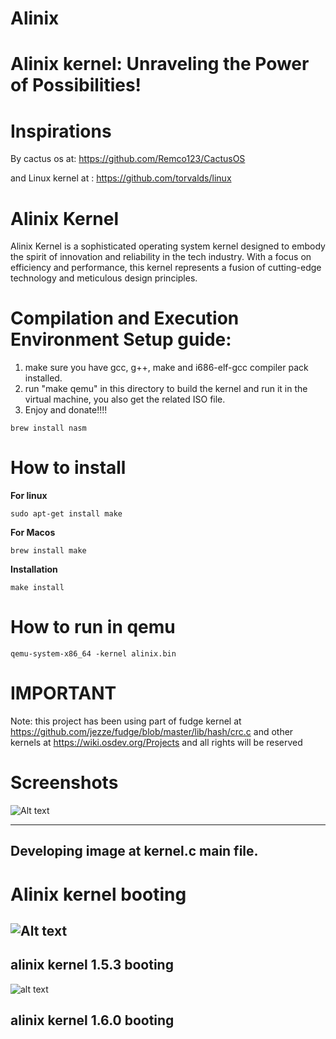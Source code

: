 # Alinix

# Alinix kernel: Unraveling the Power of Possibilities!
# Inspirations  

By cactus os at: https://github.com/Remco123/CactusOS 



and Linux kernel at : https://github.com/torvalds/linux
# Alinix Kernel
Alinix Kernel is a sophisticated operating system kernel designed to embody the spirit of innovation and reliability in the tech industry. With a focus on efficiency and performance, this kernel represents a fusion of cutting-edge technology and meticulous design principles.


# Compilation  and Execution Environment Setup guide:
1. make sure you have  gcc, g++, make and i686-elf-gcc compiler pack installed.
3. run "make qemu" in this directory to build the kernel and run it in the virtual machine, you also get the related ISO file.
4. Enjoy and donate!!!!

```
brew install nasm
```

# How to install

**For linux**
```
sudo apt-get install make
```

**For Macos**
```
brew install make
```

**Installation**
```
make install
```

# How to run in qemu
```
qemu-system-x86_64 -kernel alinix.bin
```


# IMPORTANT
Note: this project has been using part of fudge kernel at https://github.com/jezze/fudge/blob/master/lib/hash/crc.c and other kernels at https://wiki.osdev.org/Projects and all rights will be reserved

# Screenshots


![Alt text](images/ScreenKernel.png)

------------------------------------------------------------
**Developing image at kernel.c main file.**
------------------------------------------------------------


# Alinix kernel booting 
![Alt text](boot.png)
------------------------------------------------------------
**alinix kernel 1.5.3 booting**
------------------------------------------------------------

![alt text](pictures/newKernel.png)

**alinix kernel 1.6.0 booting**
------------------------------------------------------------
